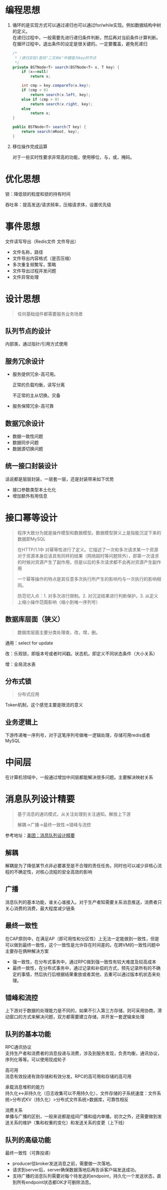 # 编程思想

1. 循环的是实现方式可以通过递归也可以通过for/while实现。例如数据结构中树的定义。<br>在递归过程中，一般需要先进行递归条件判断，然后再对当前条件计算判断。<br>在循环过程中，退出条件的设定是很关键的。一定要覆盖，避免死递归

   ```java
   /*
    * (递归实现)查找"二叉树x"中键值为key的节点
    */
   private BSTNode<T> search(BSTNode<T> x, T key) {
       if (x==null)
           return x;
   
       int cmp = key.compareTo(x.key);
       if (cmp < 0)
           return search(x.left, key);
       else if (cmp > 0)
           return search(x.right, key);
       else
           return x;
   }
   
   public BSTNode<T> search(T key) {
       return search(mRoot, key);
   }
   
   ```

2. 移位操作完成运算

   对于一些实时性要求非常高的功能，使用移位，与，或，掩码。



# 优化思想

锁：降低锁的粒度和锁的持有时间

吞吐率：提高发送/请求频率，压缩请求体，设置优先级

# 事件思想

文件读写导出（Redis文件 文件导出）

- 文件名称，路径
- 文件导出内容格式（是否压缩）
- 多次重复频繁写，策略
- 文件导出过程并发问题
- 文件异常处理

# 设计思想

> 任何基础组件都需要服务业务场景

## 队列节点的设计

内部类，通过指针/引用方式使用

## 服务冗余设计

- 服务提供冗余-高可用。

  正常的负载均衡，读写分离

  不正常的主从切换。灾备

- 服务保障冗余-高可靠

## 数据冗余设计

- 数据一致性问题
- 数据同步问题
- 数据源切换问题

## 统一接口封装设计

话说都是层层封装，一层套一层，还是封装带来如下优势

- 接口参数类型本土化化
- 增加额外有用信息

# 接口幂等设计

> 程序大致分为就是操作模型和数据模型。数据模型狭义上是指能沉淀下来的数据即MySQL
>
> 在HTTP/1.1中 对幂等性进行了定义。它描述了一次和多次请求某一个资源对于资源本身应该具有同样的结果（网络超时等问题除外），即第一次请求的时候对资源产生了副作用，但是以后的多次请求都不会再对资源产生副作用
>
> 一个幂等操作的特点是其任意多次执行所产生的影响均与一次执行的影响相同。
>
> 防范切入点：1. 对多次进行限制。2. 对沉淀结果进行判断保护。3. 从定义上缩小操作范围影响（缩小到唯一序列号）

## 数据库层面（狭义）

> 数据库层面主要分类处理查，改，增，删。

通用：select for update

改：乐观锁，即版本号或者时间戳。状态机，即定义不同状态条件（大小关系）

增：全局流水表

## 分布式锁

> 分布式应用

Token机制，这个感觉主要是限流的意义

## 业务逻辑上

下游传递唯一序列号，对于这笔序列号做唯一逻辑处理，存储可用redis或者MySQL



# 中间层

在计算机领域中，一般通过增加中间层都能解决很多问题。主要解决映射关系



# 消息队列设计精要

> 基于消息的通讯模式，从关注处理到关注通知。解放上下游
>
> 解耦->广播->最终一致性->错峰与流控

参考地址：[美团：消息队列设计精要](https://tech.meituan.com/2016/07/01/mq-design.html)

## 解耦

解耦是为了降低某节点非必要甚至是不合理的责任任务。同时也可以减少非核心流程的不确定性，对核心流程的安全高效的影响

## 广播

消息队列的基本功能，谁关心谁接入。对于生产者知需要关系消息推送，消费者只关心消费的消费，最大程度减少链条

## 最终一致性

在CAP原则中，在满足AP（即可用性和分区性）上无法一定能做到一致性，但是可以做到最终一致性，这个一致性是允许存在时间差的。在跨VM的一致性问题中主要存在俩种解决方案

- 强一致性，在分布式事务中，通过RPC做到强一致性有较大难度及较高成本
- 最终一致性，在分布式事务中，通过记录和补偿的方式，预先记录所有的不确定的事情，然后执行后根据结果重放或者其他，去重可以通过版本机状态来处理。

## 错峰和流控

上下游对于数据的处理能力是不同的，如果不引入第三方存储，则可采用协商，滑动窗口的方式来解决问题，双方都需要建立存储，并开发一套逻辑来处理

## 队列的基本功能

RPC通讯协议<br>支持生产者和消费者的消息投递与消费，涉及到服务发现，负责均衡，通讯协议，序列化等等。可以使用现成轮子

高可用<br>消息有效投递有效存储和有效分发。RPC的高可用和存储的高可用

承载消息堆积的能力<br>持久化<->非持久化（日志收集可以不用持久化），文件存储的子系统速度：文件系统>分布式KV（持久化）>分布式文件系统>数据库，可靠性相反

消费关系<br>单播与广播的区别，一般来说都是组间广播和组内单播。初次之外，还需要做到发送关系的维护（集和权重的变化）和发送关系的变更（上下线）

## 队列的高级功能

最终一致性（可靠投递）

- producer往broker发送消息之前，需要做一次落地。
- 请求到server后，server确保数据落地后再告诉客户端发送成功。
- 支持广播的消息队列需要对每个待发送的endpoint，持久化一个发送状态，直到所有endpoint状态都OK才可删除消息。